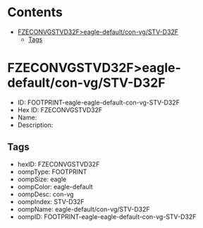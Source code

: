 



Contents
========

* [FZECONVGSTVD32F>eagle-default/con-vg/STV-D32F](#fzeconvgstvd32feagle-defaultcon-vgstv-d32f)
	* [Tags](#tags)

# FZECONVGSTVD32F>eagle-default/con-vg/STV-D32F

- ID: FOOTPRINT-eagle-eagle-default-con-vg-STV-D32F
- Hex ID: FZECONVGSTVD32F
- Name: 
- Description: 

## Tags

- hexID: FZECONVGSTVD32F
- oompType: FOOTPRINT
- oompSize: eagle
- oompColor: eagle-default
- oompDesc: con-vg
- oompIndex: STV-D32F
- oompName: eagle-default/con-vg/STV-D32F
- oompID: FOOTPRINT-eagle-eagle-default-con-vg-STV-D32F

